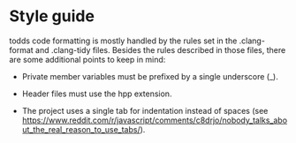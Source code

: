 # Style guide

todds code formatting is mostly handled by the rules set in the .clang-format and .clang-tidy files. Besides the rules described in those files, there are some additional points to keep in mind: 

* Private member variables must be prefixed by a single underscore (_).

* Header files must use the hpp extension.

* The project uses a single tab for indentation instead of spaces (see https://www.reddit.com/r/javascript/comments/c8drjo/nobody_talks_about_the_real_reason_to_use_tabs/).
